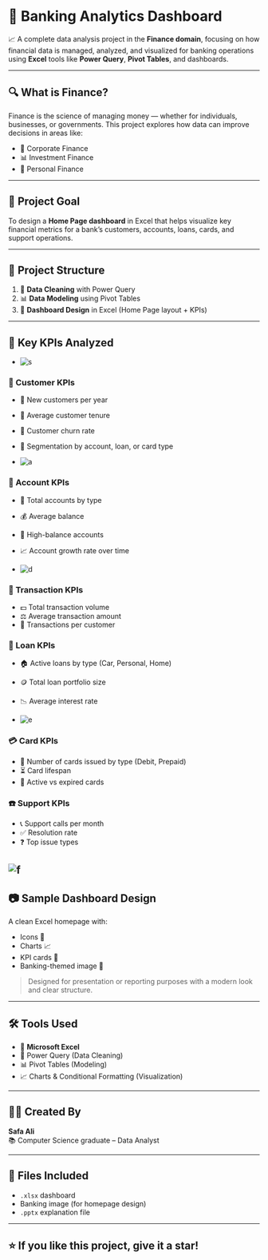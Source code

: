 
# 🏦 Banking Analytics Dashboard

📈 A complete data analysis project in the **Finance domain**, focusing on how financial data is managed, analyzed, and visualized for banking operations using **Excel** tools like **Power Query**, **Pivot Tables**, and dashboards.

---

## 🔍 What is Finance?

Finance is the science of managing money — whether for individuals, businesses, or governments. This project explores how data can improve decisions in areas like:

- 💼 Corporate Finance
- 📊 Investment Finance
- 👛 Personal Finance

---

## 🎯 Project Goal

To design a **Home Page dashboard** in Excel that helps visualize key financial metrics for a bank’s customers, accounts, loans, cards, and support operations.

---

## 🧱 Project Structure

1. 🧼 **Data Cleaning** with Power Query  
2. 📊 **Data Modeling** using Pivot Tables  
3. 🎨 **Dashboard Design** in Excel (Home Page layout + KPIs)






---

## 📌 Key KPIs Analyzed

- ![s](https://github.com/user-attachments/assets/94139a6d-e208-4dec-b74b-b0900f9afcc4)

### 👥 Customer KPIs
- 🧍 New customers per year  
- 📅 Average customer tenure  
- 🔄 Customer churn rate  
- 🧩 Segmentation by account, loan, or card type

- ![a](https://github.com/user-attachments/assets/eecf6e88-ed3a-432f-af32-c48a0befd50e)

### 🏦 Account KPIs
- 💼 Total accounts by type  
- 💰 Average balance  
- 💎 High-balance accounts  
- 📈 Account growth rate over time

-  ![d](https://github.com/user-attachments/assets/bffb3d76-de27-42bd-b735-5f0c678fd003)

### 💸 Transaction KPIs
- 💵 Total transaction volume  
- ⚖️ Average transaction amount  
- 🧮 Transactions per customer

### 🧾 Loan KPIs
- 🏠 Active loans by type (Car, Personal, Home)  
- 🪙 Total loan portfolio size  
- 📉 Average interest rate

- ![e](https://github.com/user-attachments/assets/5b3a6679-7577-4709-8f32-01d96fb080b6) 

### 💳 Card KPIs
- 🪪 Number of cards issued by type (Debit, Prepaid)  
- ⏳ Card lifespan  
- 🔁 Active vs expired cards

### ☎️ Support KPIs
- 📞 Support calls per month  
- ✅ Resolution rate  
- ❓ Top issue types  

![f](https://github.com/user-attachments/assets/8dadf057-cc14-4b34-8a29-319c4983ddf0)
---

## 📷 Sample Dashboard Design

A clean Excel homepage with:
- Icons 🎯
- Charts 📈
- KPI cards 🧾
- Banking-themed image 🏦

> Designed for presentation or reporting purposes with a modern look and clear structure.

---

## 🛠 Tools Used

- 📗 **Microsoft Excel**
- 🧼 Power Query (Data Cleaning)
- 📊 Pivot Tables (Modeling)
- 📈 Charts & Conditional Formatting (Visualization)

---

## 👩‍💻 Created By

**Safa Ali**  
📚 Computer Science graduate – Data Analyst

---

## 📁 Files Included

- `.xlsx` dashboard
- Banking image (for homepage design)
- `.pptx` explanation file


---

## ⭐ If you like this project, give it a star!
